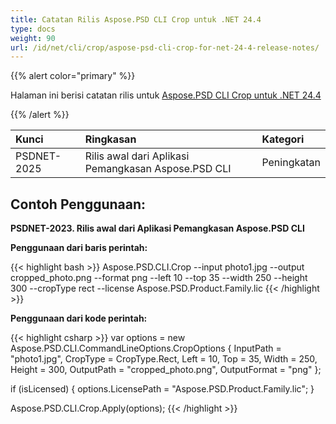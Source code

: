 ```yaml
---
title: Catatan Rilis Aspose.PSD CLI Crop untuk .NET 24.4
type: docs
weight: 90
url: /id/net/cli/crop/aspose-psd-cli-crop-for-net-24-4-release-notes/
---
```


{{% alert color="primary" %}}

Halaman ini berisi catatan rilis untuk [Aspose.PSD CLI Crop untuk .NET 24.4](https://www.nuget.org/packages/Aspose.PSD.CLI.Crop/)

{{% /alert %}}

| **Kunci**   | **Ringkasan**                                         | **Kategori** |
|:------------|:------------------------------------------------------|:-------------|
| PSDNET-2025 | Rilis awal dari Aplikasi Pemangkasan Aspose.PSD CLI   | Peningkatan  |


## **Contoh Penggunaan:**

**PSDNET-2023. Rilis awal dari Aplikasi Pemangkasan Aspose.PSD CLI**

**Penggunaan dari baris perintah:**

{{< highlight bash >}}
Aspose.PSD.CLI.Crop --input photo1.jpg --output cropped_photo.png --format png --left 10 --top 35 --width 250 --height 300 --cropType rect --license Aspose.PSD.Product.Family.lic
{{< /highlight >}}

**Penggunaan dari kode perintah:**

{{< highlight csharp >}}
var options = new Aspose.PSD.CLI.CommandLineOptions.CropOptions
{
    InputPath = "photo1.jpg",
    CropType = CropType.Rect,
    Left = 10,
    Top = 35,
    Width = 250,
    Height = 300,
    OutputPath = "cropped_photo.png",
    OutputFormat = "png"
};


if (isLicensed)
{
    options.LicensePath = "Aspose.PSD.Product.Family.lic";
}

Aspose.PSD.CLI.Crop.Apply(options);
{{< /highlight >}}
